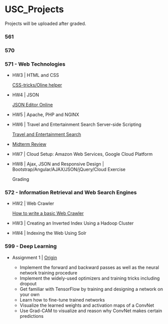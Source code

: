 # USC_Projects
Projects will be uploaded after graded.

### 561

### 570

### 571 -  Web Technologies

- HW3 | HTML and CSS
  
  [CSS-tricks/Oline helper](http://zoeyeoz.github.io/2018/01/23/CSS-tricks-Oline-helper/)

- HW4 | JSON
  
  [JSON Editor Online](http://jsoneditoronline.org)

- HW5 | Apache, PHP and NGINX

- HW6 | Travel and Entertainment Search Server-side Scripting

  [Travel and Entertainment Search](http://cs-server.usc.edu:29369/HW6_Up1RxBf1.php)

- [Midterm Review](http://zoeyeoz.github.io/2018/02/20/571-Web-Technologies-Review/)

- HW7 | Cloud Setup: Amazon Web Services, Google Cloud Platform

- HW8 | Ajax, JSON and Responsive Design | Bootstrap/Angular/AJAX/JSON/jQuery/Cloud Exercise

  Grading

### 572 - Information Retrieval and Web Search Engines

- HW2 | Web Crawler

  [How to write a basic Web Crawler](http://zoeyeoz.github.io/2018/02/09/How-to-write-a-basic-Web-Crawler/)

- HW3 | Creating an Inverted Index Using a Hadoop Cluster 
  
- HW4 | Indexing the Web Using Solr

### 599 - Deep Learning

- Assignment 1 | [Origin](https://github.com/csci599-dl/CSCI599-Assignment1)

	- Implement the forward and backward passes as well as the neural network training procedure
	- Implement the widely-used optimizers and training tricks including dropout
	- Get familiar with TensorFlow by training and designing a network on your own
	- Learn how to fine-tune trained networks
	- Visualize the learned weights and activation maps of a ConvNet
	- Use Grad-CAM to visualize and reason why ConvNet makes certain predictions


